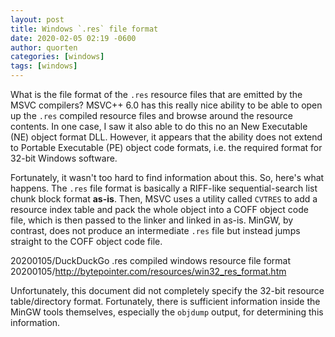 ```yaml
---
layout: post
title: Windows `.res` file format
date: 2020-02-05 02:19 -0600
author: quorten
categories: [windows]
tags: [windows]
---
```


What is the file format of the `.res` resource files that are emitted
by the MSVC compilers?  MSVC++ 6.0 has this really nice ability to be
able to open up the `.res` compiled resource files and browse around
the resource contents.  In one case, I saw it also able to do this no
an New Executable (NE) object format DLL.  However, it appears that
the ability does not extend to Portable Executable (PE) object code
formats, i.e. the required format for 32-bit Windows software.

Fortunately, it wasn't too hard to find information about this.  So,
here's what happens.  The `.res` file format is basically a RIFF-like
sequential-search list chunk block format **as-is**.  Then, MSVC uses
a utility called `CVTRES` to add a resource index table and pack the
whole object into a COFF object code file, which is then passed to the
linker and linked in as-is.  MinGW, by contrast, does not produce an
intermediate `.res` file but instead jumps straight to the COFF object
code file.

20200105/DuckDuckGo .res compiled windows resource file format  
20200105/http://bytepointer.com/resources/win32_res_format.htm

Unfortunately, this document did not completely specify the 32-bit
resource table/directory format.  Fortunately, there is sufficient
information inside the MinGW tools themselves, especially the
`objdump` output, for determining this information.
